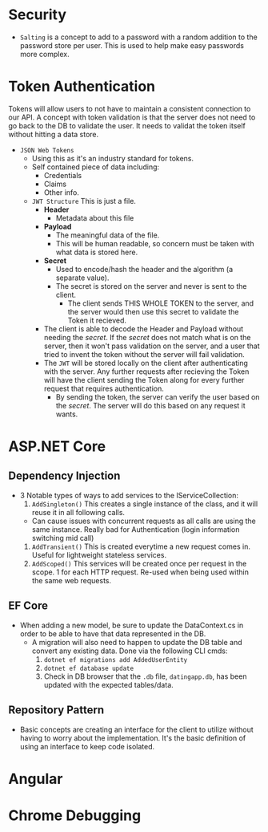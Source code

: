 # Security
* `Salting` is a concept to add to a password with a random addition to the password store per user. This is used to help make easy passwords more complex.

# Token Authentication
Tokens will allow users to not have to maintain a consistent connection to our API.
A concept with token validation is that the server does not need to go back to the DB to validate the user. It needs to validat the token itself without hitting a data store.

* `JSON Web Tokens`
  * Using this as it's an industry standard for tokens.
  * Self contained piece of data including:
    * Credentials
    * Claims
    * Other info.
  * `JWT Structure` This is just a file.
    * __Header__
      * Metadata about this file
    * __Payload__
      * The meaningful data of the file.
      * This will be human readable, so concern must be taken with what data is stored here.
    * __Secret__
      * Used to encode/hash the header and the algorithm (a separate value). 
      * The secret is stored on the server and never is sent to the client. 
        * The client sends THIS WHOLE TOKEN to the server, and the server would then use this secret to validate the Token it recieved. 
    * The client is able to decode the Header and Payload without needing the _secret_. If the _secret_ does not match what is on the server, then it won't pass validation on the server, and a user that tried to invent the token without the server will fail validation.
    * The `JWT` will be stored locally on the client after authenticating with the server. Any further requests after recieving the Token will have the client sending the Token along for every further request that requires authentication. 
      * By sending the token, the server can verify the user based on the _secret_. The server will do this based on any request it wants.


# ASP.NET Core
## Dependency Injection
* 3 Notable types of ways to add services to the IServiceCollection:
  1. `AddSingleton()` This creates a single instance of the class, and it will reuse it in all following calls. 
    * Can cause issues with concurrent requests as all calls are using the same instance. Really bad for Authentication (login information switching mid call)
  1. `AddTransient()` This is created everytime a new request comes in. Useful for lightweight stateless services.
  1. `AddScoped()` This services will be created once per request in the scope. 1 for each HTTP request. Re-used when being used within the same web requests.

## EF Core
* When adding a new model, be sure to update the DataContext.cs in order to be able to have that data represented in the DB.
  * A migration will also need to happen to update the DB table and convert any existing data. Done via the following CLI cmds:
    1. `dotnet ef migrations add AddedUserEntity`
    1. `dotnet ef database update`
    1. Check in DB browser that the `.db` file, `datingapp.db`, has been updated with the expected tables/data.

## Repository Pattern
* Basic concepts are creating an interface for the client to utilize without having to worry about the implementation. It's the basic definition of using an interface to keep code isolated.

# Angular

# Chrome Debugging

